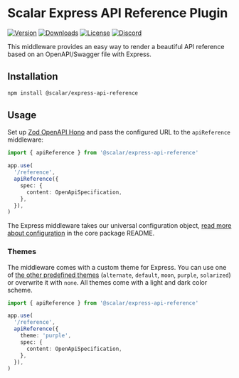# Scalar Express API Reference Plugin

[![Version](https://img.shields.io/npm/v/%40scalar/express-api-reference)](https://www.npmjs.com/package/@scalar/express-api-reference)
[![Downloads](https://img.shields.io/npm/dm/%40scalar/express-api-reference)](https://www.npmjs.com/package/@scalar/express-api-reference)
[![License](https://img.shields.io/npm/l/%40scalar%2Fexpress-api-reference)](https://www.npmjs.com/package/@scalar/express-api-reference)
[![Discord](https://img.shields.io/discord/1135330207960678410?style=flat&color=5865F2)](https://discord.gg/8HeZcRGPFS)

This middleware provides an easy way to render a beautiful API reference based on an OpenAPI/Swagger file with Express.

## Installation

```bash
npm install @scalar/express-api-reference
```

## Usage

Set up [Zod OpenAPI Hono](https://hono.dev/guides/openapi) and pass the configured URL to the `apiReference` middleware:

```ts
import { apiReference } from '@scalar/express-api-reference'

app.use(
  '/reference',
  apiReference({
    spec: {
      content: OpenApiSpecification,
    },
  }),
)
```

The Express middleware takes our universal configuration object, [read more about configuration](https://github.com/scalar/scalar/tree/main/packages/api-reference#props) in the core package README.

### Themes

The middleware comes with a custom theme for Express. You can use one of [the other predefined themes](https://github.com/scalar/scalar/blob/main/packages/themes/src/index.ts#L15) (`alternate`, `default`, `moon`, `purple`, `solarized`) or overwrite it with `none`. All themes come with a light and dark color scheme.

```ts
import { apiReference } from '@scalar/express-api-reference'

app.use(
  '/reference',
  apiReference({
    theme: 'purple',
    spec: {
      content: OpenApiSpecification,
    },
  }),
)
```
